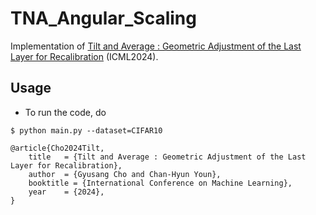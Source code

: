 # TNA_Angular_Scaling

Implementation of [Tilt and Average : Geometric Adjustment of the Last Layer for Recalibration](link) (ICML2024).



## Usage
- To run the code, do

```console
$ python main.py --dataset=CIFAR10
```

```
@article{Cho2024Tilt,
    title   = {Tilt and Average : Geometric Adjustment of the Last Layer for Recalibration},
    author  = {Gyusang Cho and Chan-Hyun Youn},
    booktitle = {International Conference on Machine Learning},
    year    = {2024},
}
```
